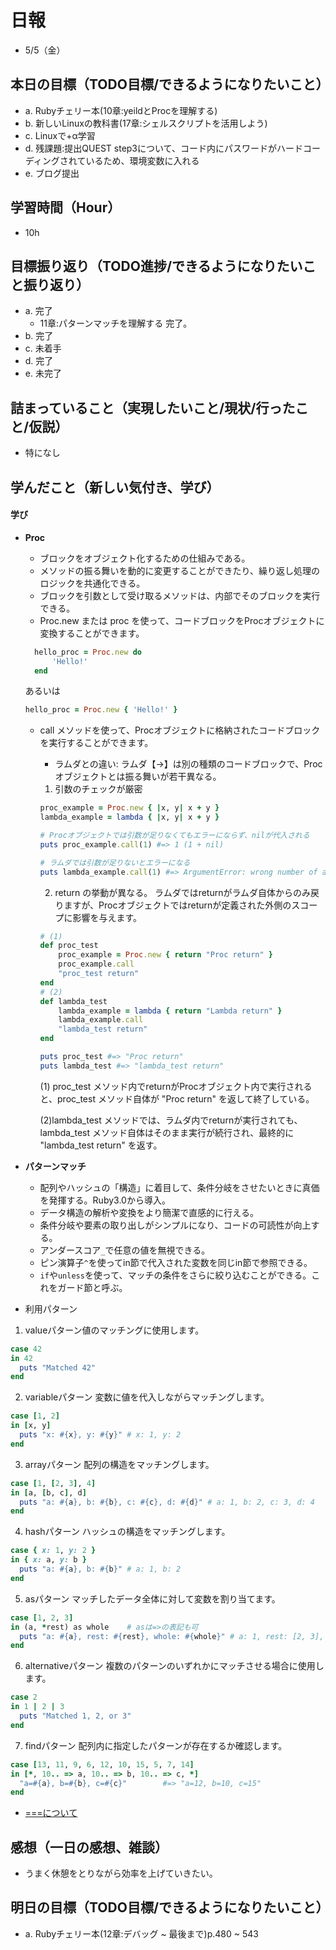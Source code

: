 # 日報
- 5/5（金）

## 本日の目標（TODO目標/できるようになりたいこと）
- a. Rubyチェリー本(10章:yeildとProcを理解する)
- b. 新しいLinuxの教科書(17章:シェルスクリプトを活用しよう)
- c. Linuxで+α学習
- d. 残課題:提出QUEST step3について、コード内にパスワードがハードコーディングされているため、環境変数に入れる
- e. ブログ提出

## 学習時間（Hour）
- 10h

## 目標振り返り（TODO進捗/できるようになりたいこと振り返り）
- a. 完了
  - 11章:パターンマッチを理解する 完了。
- b. 完了
- c. 未着手
- d. 完了
- e. 未完了

## 詰まっていること（実現したいこと/現状/行ったこと/仮説）
- 特になし

<!-- ```
・実現したいこと
・現状
・行ったこと
・仮説
``` -->

## 学んだこと（新しい気付き、学び）
#### 学び
- **Proc**
	- ブロックをオブジェクト化するための仕組みである。
	- メソッドの振る舞いを動的に変更することができたり、繰り返し処理のロジックを共通化できる。
	- ブロックを引数として受け取るメソッドは、内部でそのブロックを実行できる。
	- Proc.new または proc を使って、コードブロックをProcオブジェクトに変換することができます。
  ```ruby
	hello_proc = Proc.new do
		'Hello!'
	end
	```
	あるいは
	```ruby
	hello_proc = Proc.new { 'Hello!' }
	```
  - call メソッドを使って、Procオブジェクトに格納されたコードブロックを実行することができます。
	- ラムダとの違い: ラムダ【->】は別の種類のコードブロックで、Procオブジェクトとは振る舞いが若干異なる。
  	1. 引数のチェックが厳密
	```ruby
	proc_example = Proc.new { |x, y| x + y }
	lambda_example = lambda { |x, y| x + y }

	# Procオブジェクトでは引数が足りなくてもエラーにならず、nilが代入される
	puts proc_example.call(1) #=> 1 (1 + nil)

	# ラムダでは引数が足りないとエラーになる
	puts lambda_example.call(1) #=> ArgumentError: wrong number of arguments (given 1, expected 2)
	```
  	2. return の挙動が異なる。
  	ラムダではreturnがラムダ自体からのみ戻りますが、Procオブジェクトではreturnが定義された外側のスコープに影響を与えます。
	```ruby
	# (1)
	def proc_test
		proc_example = Proc.new { return "Proc return" }
		proc_example.call
		"proc_test return"
	end
	# (2)
	def lambda_test
		lambda_example = lambda { return "Lambda return" }
		lambda_example.call
		"lambda_test return"
	end

	puts proc_test #=> "Proc return"
	puts lambda_test #=> "lambda_test return"
	```
	(1) proc_test メソッド内でreturnがProcオブジェクト内で実行されると、proc_test メソッド自体が "Proc return" を返して終了している。

	(2)lambda_test メソッドでは、ラムダ内でreturnが実行されても、lambda_test メソッド自体はそのまま実行が続行され、最終的に "lambda_test return" を返す。

- **パターンマッチ**
	- 配列やハッシュの「構造」に着目して、条件分岐をさせたいときに真価を発揮する。Ruby3.0から導入。
	- データ構造の解析や変換をより簡潔で直感的に行える。
	- 条件分岐や要素の取り出しがシンプルになり、コードの可読性が向上する。
	- アンダースコア`_`で任意の値を無視できる。
	- ピン演算子`^`を使ってin節で代入された変数を同じin節で参照できる。
  - `if`や`unless`を使って、マッチの条件をさらに絞り込むことができる。これをガード節と呼ぶ。

- 利用パターン

1. valueパターン値のマッチングに使用します。

  ```ruby
  case 42
  in 42
    puts "Matched 42"
  end

  ```

2. variableパターン 変数に値を代入しながらマッチングします。

  ```ruby
  case [1, 2]
  in [x, y]
    puts "x: #{x}, y: #{y}" # x: 1, y: 2
  end

  ```

3.  arrayパターン 配列の構造をマッチングします。

  ```ruby
  case [1, [2, 3], 4]
  in [a, [b, c], d]
    puts "a: #{a}, b: #{b}, c: #{c}, d: #{d}" # a: 1, b: 2, c: 3, d: 4
  end

  ```

4.  hashパターン ハッシュの構造をマッチングします。

  ```ruby
  case { x: 1, y: 2 }
  in { x: a, y: b }
    puts "a: #{a}, b: #{b}" # a: 1, b: 2
  end

  ```

5.  asパターン マッチしたデータ全体に対して変数を割り当てます。

  ```ruby
  case [1, 2, 3]
  in (a, *rest) as whole	# asは=>の表記も可
    puts "a: #{a}, rest: #{rest}, whole: #{whole}" # a: 1, rest: [2, 3], whole: [1, 2, 3]
  end

  ```

6.  alternativeパターン 複数のパターンのいずれかにマッチさせる場合に使用します。

  ```ruby
  case 2
  in 1 | 2 | 3
    puts "Matched 1, 2, or 3"
  end

  ```

7.  findパターン 配列内に指定したパターンが存在するか確認します。

  ```ruby
  case [13, 11, 9, 6, 12, 10, 15, 5, 7, 14]
  in [*, 10.. => a, 10.. => b, 10.. => c, *]
    "a=#{a}, b=#{b}, c=#{c}"		#=> "a=12, b=10, c=15"
  end
  ```

- [===について](https://qiita.com/kotekan/private/d934dcc4da73443c973f)

<!-- #### 新しい気付き -->

## 感想（一日の感想、雑談）
- うまく休憩をとりながら効率を上げていきたい。

## 明日の目標（TODO目標/できるようになりたいこと）
- a. Rubyチェリー本(12章:デバッグ ~ 最後まで)p.480 ~ 543
<!-- - b. 新しいLinuxの教科書(18章:アーカイブと圧縮 ~ 最後まで)p.340 ~ 420 -->
<!-- - c. ブログ提出 -->
<!-- - c. Linux+α学習 -->


<!-- - b. 
- c.  -->

<!-- #### 残課題 -->



